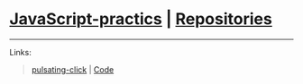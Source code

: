 # <a href="https://dmitriy-1986.github.io/JavaScript-practics/">JavaScript-practics</a> | <a href="https://github.com/Dmitriy-1986/JavaScript-practics">Repositories</a>
---
Links:

> <a href="https://dmitriy-1986.github.io/JavaScript-practics/pulsating-click.html">pulsating-click</a> | <a href="https://github.com/Dmitriy-1986/JavaScript-practics/blob/main/pulsating-click.html">Code</a>

<!--
> <a href="https://dmitriy-1986.github.io/JavaScript-practics/ ..."> ... </a> | <a href="https://github.com/Dmitriy-1986/JavaScript-practics/blob/main/ ... ">Code</a>

> <a href="https://dmitriy-1986.github.io/JavaScript-practics/ ..."> ... </a> | <a href="https://github.com/Dmitriy-1986/JavaScript-practics/blob/main/ ... ">Code</a>

> <a href="https://dmitriy-1986.github.io/JavaScript-practics/ ..."> ... </a> | <a href="https://github.com/Dmitriy-1986/JavaScript-practics/blob/main/ ... ">Code</a>

> <a href="https://dmitriy-1986.github.io/JavaScript-practics/ ..."> ... </a> | <a href="https://github.com/Dmitriy-1986/JavaScript-practics/blob/main/ ... ">Code</a>

> <a href="https://dmitriy-1986.github.io/JavaScript-practics/ ..."> ... </a> | <a href="https://github.com/Dmitriy-1986/JavaScript-practics/blob/main/ ... ">Code</a>
-->
